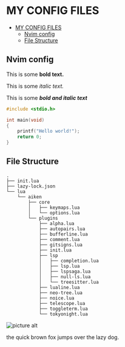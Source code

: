 # MY CONFIG FILES

<!--toc:start-->
- [MY CONFIG FILES](#my-config-files)
  - [Nvim config](#nvim-config)
  - [File Structure](#file-structure)
<!--toc:end-->

## Nvim config

This is some **bold text.**

This is some *italic text.*

This is some ***bold and italic text***

```c
#include <stdio.h>

int main(void)
{
    printf("Hello world!");
    return 0;
}

```

## File Structure

```pre
.
├── init.lua
├── lazy-lock.json
└── lua
    └── aiken
        ├── core
        │   ├── keymaps.lua
        │   └── options.lua
        └── plugins
            ├── alpha.lua
            ├── autopairs.lua
            ├── bufferline.lua
            ├── comment.lua
            ├── gitsigns.lua
            ├── init.lua
            ├── lsp
            │   ├── completion.lua
            │   ├── lsp.lua
            │   ├── lspsaga.lua
            │   ├── null-ls.lua
            │   └── treesitter.lua
            ├── lualine.lua
            ├── neo-tree.lua
            ├── noice.lua
            ├── telescope.lua
            ├── toggleterm.lua
            └── tokyonight.lua
```

![picture alt](http://via.placeholder.com/198x150 "Title is optional")

the quick brown fox jumps over the lazy dog.
